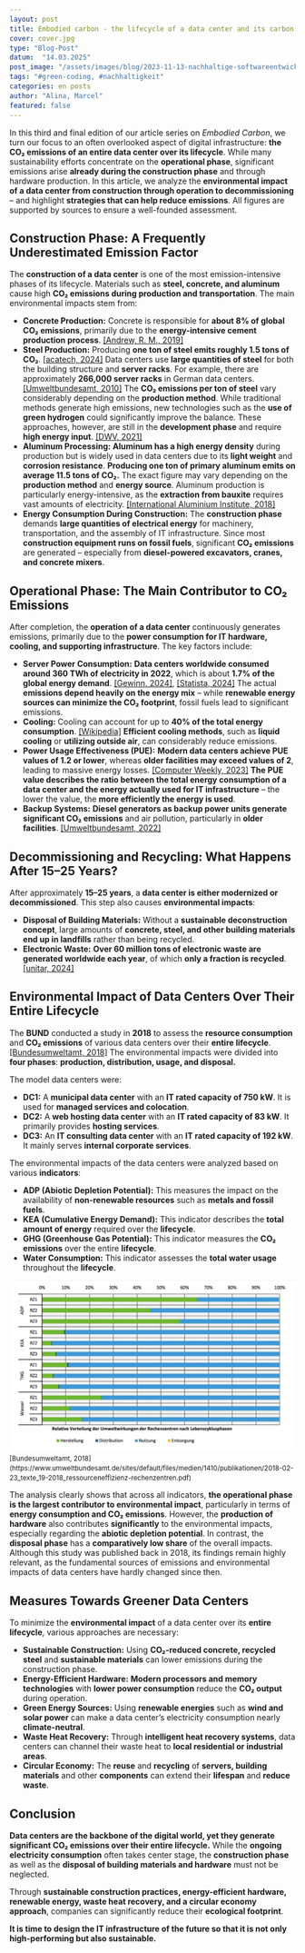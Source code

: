 ```yaml
---
layout: post
title: Embodied carbon - the lifecycle of a data center and its carbon footprint
cover: cover.jpg
type: "Blog-Post"
datum:  "14.03.2025"
post_image: "/assets/images/blog/2023-11-13-nachhaltige-softwareentwicklung.jpg"
tags: "#green-coding, #nachhaltigkeit"
categories: en posts
author: "Alina, Marcel"
featured: false
---
```


In this third and final edition of our article series on *Embodied Carbon*, we turn our focus to an often overlooked aspect of digital infrastructure: **the CO₂ emissions of an entire data center over its lifecycle**. While many sustainability efforts concentrate on the **operational phase**, significant emissions arise **already during the construction phase** and through hardware production. In this article, we analyze the **environmental impact of a data center from construction through operation to decommissioning** – and highlight **strategies that can help reduce emissions**. All figures are supported by sources to ensure a well-founded assessment.

## **Construction Phase: A Frequently Underestimated Emission Factor**

The **construction of a data center** is one of the most emission-intensive phases of its lifecycle. Materials such as **steel, concrete, and aluminum** cause high **CO₂ emissions during production and transportation**. The main environmental impacts stem from:

- **Concrete Production:** Concrete is responsible for **about 8% of global CO₂ emissions**, primarily due to the **energy-intensive cement production process**. [[Andrew, R. M., 2019]](https://essd.copernicus.org/articles/11/1675/2019/)
- **Steel Production:** Producing **one ton of steel emits roughly 1.5 tons of CO₂**. [[acatech, 2024]](https://dechema.de/Themen/Studien%2Bund%2BPositionspapiere/2024%2B03%2BH2%2BKompass/_/H2K_IND_Stahl.pdf) Data centers use **large quantities of steel** for both the building structure and **server racks**. For example, there are approximately **266,000 server racks** in German data centers. [[Umweltbundesamt, 2010]](https://www.umweltbundesamt.de/sites/default/files/medien/461/publikationen/4037.pdf) The **CO₂ emissions per ton of steel** vary considerably depending on the **production method**. While traditional methods generate high emissions, new technologies such as the **use of green hydrogen** could significantly improve the balance. These approaches, however, are still in the **development phase** and require **high energy input**. [[DWV, 2021]](https://dwv-info.de/wp-content/uploads/2023/04/20210616-EP-Gruener-Stahl-min-1.pdf)
- **Aluminum Processing:** **Aluminum has a high energy density** during production but is widely used in data centers due to its **light weight** and **corrosion resistance**. **Producing one ton of primary aluminum emits on average 11.5 tons of CO₂.** The exact figure may vary depending on the **production method** and **energy source**. Aluminum production is particularly energy-intensive, as the **extraction from bauxite** requires vast amounts of electricity. [[International Aluminium Institute, 2018]](https://international-aluminium.org/wp-content/uploads/2021/08/CF-Good-Guidance-v1-2018.pdf)
- **Energy Consumption During Construction:** The **construction phase** demands **large quantities of electrical energy** for machinery, transportation, and the assembly of IT infrastructure. Since most **construction equipment runs on fossil fuels**, significant **CO₂ emissions** are generated – especially from **diesel-powered excavators, cranes, and concrete mixers**.

## **Operational Phase: The Main Contributor to CO₂ Emissions**

After completion, the **operation of a data center** continuously generates emissions, primarily due to the **power consumption for IT hardware, cooling, and supporting infrastructure**. The key factors include:

- **Server Power Consumption:** **Data centers worldwide consumed around 360 TWh of electricity in 2022**, which is about **1.7% of the global energy demand**. [[Gewinn, 2024]](https://www.gewinn.com/artikel/rechenzentren-sind-wachstumstreiber-der-stromnachfrage), [[Statista, 2024]](https://de.statista.com/statistik/daten/studie/239764/umfrage/weltweiter-stromverbrauch/) The actual **emissions depend heavily on the energy mix** – while **renewable energy sources can minimize the CO₂ footprint**, fossil fuels lead to significant emissions.
- **Cooling:** Cooling can account for up to **40% of the total energy consumption**. [[Wikipedia]](https://de.wikipedia.org/wiki/Green_IT) **Efficient cooling methods**, such as **liquid cooling** or **utilizing outside air**, can considerably reduce emissions.
- **Power Usage Effectiveness (PUE):** **Modern data centers achieve PUE values of 1.2 or lower**, whereas **older facilities may exceed values of 2**, leading to massive energy losses. [[Computer Weekly, 2023]](https://www.computerweekly.com/de/meinung/Energieeffizienz-von-Rechenzentren-aus-alt-mach-nachhaltig) **The PUE value describes the ratio between the total energy consumption of a data center and the energy actually used for IT infrastructure** – the lower the value, the **more efficiently the energy is used**.
- **Backup Systems:** **Diesel generators as backup power units generate significant CO₂ emissions** and air pollution, particularly in **older facilities**. [[Umweltbundesamt, 2022]](https://www.bund-hessen.de/pm/news/bund-klagt-gegen-zu-hohe-emissionen-aus-notstromdieselmotoren-von-rechenzentren/)

## **Decommissioning and Recycling: What Happens After 15–25 Years?**

After approximately **15–25 years**, a **data center is either modernized or decommissioned**. This step also causes **environmental impacts**:

- **Disposal of Building Materials:** Without a **sustainable deconstruction concept**, large amounts of **concrete, steel, and other building materials end up in landfills** rather than being recycled.
- **Electronic Waste:** **Over 60 million tons of electronic waste are generated worldwide each year**, of which **only a fraction is recycled**. [[unitar, 2024]](https://ewastemonitor.info/wp-content/uploads/2024/12/GEM_2024_EN_11_NOV-web.pdf)

## **Environmental Impact of Data Centers Over Their Entire Lifecycle**

The **BUND** conducted a study in **2018** to assess the **resource consumption** and **CO₂ emissions** of various data centers over their **entire lifecycle**. [[Bundesumweltamt, 2018]](https://www.umweltbundesamt.de/sites/default/files/medien/1410/publikationen/2018-02-23_texte_19-2018_ressourceneffizienz-rechenzentren.pdf) The environmental impacts were divided into **four phases**: **production, distribution, usage, and disposal.**

The model data centers were:

- **DC1:** A **municipal data center** with an **IT rated capacity of 750 kW**. It is used for **managed services and colocation**.
- **DC2:** A **web hosting data center** with an **IT rated capacity of 83 kW**. It primarily provides **hosting services**.
- **DC3:** An **IT consulting data center** with an **IT rated capacity of 192 kW**. It mainly serves **internal corporate services**.

The environmental impacts of the data centers were analyzed based on various **indicators**:

- **ADP (Abiotic Depletion Potential):** This measures the impact on the availability of **non-renewable resources** such as **metals and fossil fuels**.
- **KEA (Cumulative Energy Demand):** This indicator describes the **total amount of energy** required over the **lifecycle**.
- **GHG (Greenhouse Gas Potential):** This indicator measures the **CO₂ emissions** over the entire **lifecycle**.
- **Water Consumption:** This indicator assesses the **total water usage** throughout the **lifecycle**.

<img class="img-fluid w-100" src="/assets/images/blog/Relative_Umweltauswirkungen_Rechenzentrum.png" alt="Relative distribution of the environmental impacts of data centers by lifecycle phase">
<small> [Bundesumweltamt, 2018](https://www.umweltbundesamt.de/sites/default/files/medien/1410/publikationen/2018-02-23_texte_19-2018_ressourceneffizienz-rechenzentren.pdf)</small>

The analysis clearly shows that across all indicators, **the operational phase is the largest contributor to environmental impact**, particularly in terms of **energy consumption and CO₂ emissions**. However, the **production of hardware** also contributes **significantly** to the environmental impacts, especially regarding the **abiotic depletion potential**. In contrast, the **disposal phase** has a **comparatively low share** of the overall impacts. Although this study was published back in 2018, its findings remain highly relevant, as the fundamental sources of emissions and environmental impacts of data centers have hardly changed since then.

## **Measures Towards Greener Data Centers**

To minimize the **environmental impact** of a data center over its **entire lifecycle**, various approaches are necessary:

- **Sustainable Construction:** Using **CO₂-reduced concrete, recycled steel** and **sustainable materials** can lower emissions during the construction phase.
- **Energy-Efficient Hardware:** **Modern processors and memory technologies** with **lower power consumption** reduce the **CO₂ output** during operation.
- **Green Energy Sources:** Using **renewable energies** such as **wind and solar power** can make a data center’s electricity consumption nearly **climate-neutral**.
- **Waste Heat Recovery:** Through **intelligent heat recovery systems**, data centers can channel their waste heat to **local residential or industrial areas**.
- **Circular Economy:** The **reuse** and **recycling** of **servers, building materials** and other **components** can extend their **lifespan** and **reduce waste**.

## **Conclusion**

**Data centers are the backbone of the digital world, yet they generate significant CO₂ emissions over their entire lifecycle.** While the **ongoing electricity consumption** often takes center stage, the **construction phase** as well as the **disposal of building materials and hardware** must not be neglected.

Through **sustainable construction practices, energy-efficient hardware, renewable energy, waste heat recovery, and a circular economy approach**, companies can significantly reduce their **ecological footprint**.

**It is time to design the IT infrastructure of the future so that it is not only high-performing but also sustainable.**